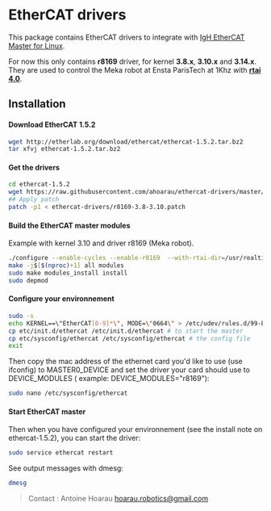 EtherCAT  drivers
================

This package contains EtherCAT drivers to integrate with [IgH EtherCAT Master for Linux](http://etherlab.org/en/ethercat/).

For now this only contains **r8169** driver, for kernel **3.8.x**, **3.10.x** and **3.14.x**. They are used to control the Meka robot at Ensta ParisTech at 1Khz with [**rtai 4.0**](https://www.rtai.org/).

## Installation

#### Download EtherCAT 1.5.2
```bash
wget http://etherlab.org/download/ethercat/ethercat-1.5.2.tar.bz2
tar xfvj ethercat-1.5.2.tar.bz2
```

#### Get the drivers
```bash
cd ethercat-1.5.2
wget https://raw.githubusercontent.com/ahoarau/ethercat-drivers/master/r8169-3.8-3.10.patch
## Apply patch
patch -p1 < ethercat-drivers/r8169-3.8-3.10.patch
```

#### Build the EtherCAT master modules
Example with kernel 3.10 and driver r8169 (Meka robot).
```bash
./configure --enable-cycles --enable-r8169  --with-rtai-dir=/usr/realtime/ --disable-8139too --with-r8169-kernel=3.10
make -j$[$(nproc)+1] all modules
sudo make modules_install install
sudo depmod
```
#### Configure your environnement

```bash
sudo -s
echo KERNEL==\"EtherCAT[0-9]*\", MODE=\"0664\" > /etc/udev/rules.d/99-EtherCAT.rules
cp etc/init.d/ethercat /etc/init.d/ethercat # to start the master
cp etc/sysconfig/ethercat /etc/sysconfig/ethercat # the config file
exit
```
Then copy the mac address of the ethernet card you'd like to use (use ifconfig) to MASTER0_DEVICE and set the driver your card should use to DEVICE_MODULES ( example: DEVICE_MODULES="r8169"):

```bash
sudo nano /etc/sysconfig/ethercat
```
#### Start EtherCAT master
Then when you have configured your environnement (see the install note on ethercat-1.5.2), you can start the driver:
```bash
sudo service ethercat restart
```
See output messages with dmesg:
```bash
dmesg
```

> Contact : Antoine Hoarau <hoarau.robotics@gmail.com>


